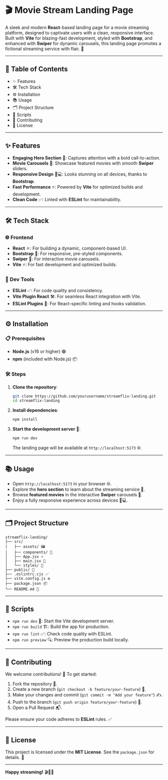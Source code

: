 # 🎬 Movie Stream Landing Page

A sleek and modern **React**-based landing page for a movie streaming platform, designed to captivate users with a clean, responsive interface. Built with **Vite** for blazing-fast development, styled with **Bootstrap**, and enhanced with **Swiper** for dynamic carousels, this landing page promotes a fictional streaming service with flair. 🍿

---

## 📑 Table of Contents

- ✨ Features
- 🛠️ Tech Stack
- ⚙️ Installation
- 📚 Usage
- 🗂️ Project Structure
- 📜 Scripts
- 🤝 Contributing
- 📄 License

---

## ✨ Features

- **Engaging Hero Section** 🎥: Captures attention with a bold call-to-action.
- **Movie Carousels** 🍿: Showcase featured movies with smooth **Swiper** sliders.
- **Responsive Design** 📱💻: Looks stunning on all devices, thanks to **Bootstrap**.
- **Fast Performance** ⚡: Powered by **Vite** for optimized builds and development.
- **Clean Code** ✅: Linted with **ESLint** for maintainability.

---

## 🛠️ Tech Stack

### 🌐 Frontend

- **React** ⚛️: For building a dynamic, component-based UI.
- **Bootstrap** 🎨: For responsive, pre-styled components.
- **Swiper** 📸: For interactive movie carousels.
- **Vite** ⚡: For fast development and optimized builds.

### 🧰 Dev Tools

- **ESLint** ✅: For code quality and consistency.
- **Vite Plugin React** 🛠️: For seamless React integration with Vite.
- **ESLint Plugins** 🧩: For React-specific linting and hooks validation.

---

## ⚙️ Installation

### 📋 Prerequisites

- **Node.js** (v16 or higher) 🟢
- **npm** (included with Node.js) 📦

### 🛠️ Steps

1. **Clone the repository**:

   ```bash
   git clone https://github.com/yourusername/streamflix-landing.git
   cd streamflix-landing
   ```

2. **Install dependencies**:

   ```bash
   npm install
   ```

3. **Start the development server** 🚀:

   ```bash
   npm run dev
   ```

   The landing page will be available at `http://localhost:5173` 🌐.

---

## 📚 Usage

- Open `http://localhost:5173` in your browser 🌐.
- Explore the **hero section** to learn about the streaming service 🎥.
- Browse **featured movies** in the interactive **Swiper** carousels 🍿.
- Enjoy a fully responsive experience across devices 📱💻.

---

## 🗂️ Project Structure

```
streamflix-landing/
├── src/
│   ├── assets/ 🖼️
│   ├── components/ 🧩
│   ├── App.jsx ⚛️
│   ├── main.jsx 🚀
│   └── styles/ 🎨
├── public/ 📂
├── .eslintrc.cjs ✅
├── vite.config.js ⚙️
├── package.json 📦
└── README.md 📜
```

---

## 📜 Scripts

- `npm run dev` 🚀: Start the Vite development server.
- `npm run build` 🏗️: Build the app for production.
- `npm run lint` ✅: Check code quality with ESLint.
- `npm run preview` 🔍: Preview the production build locally.

---

## 🤝 Contributing

We welcome contributions! 🎉 To get started:

1. Fork the repository 🍴.
2. Create a new branch (`git checkout -b feature/your-feature`) 🌿.
3. Make your changes and commit (`git commit -m "Add your feature"`) ✍️.
4. Push to the branch (`git push origin feature/your-feature`) 🚀.
5. Open a Pull Request 📬.

Please ensure your code adheres to **ESLint** rules. ✅

---

## 📄 License

This project is licensed under the **MIT License**. See the `package.json` for details. 📜

---

**Happy streaming!** 🎬🍿✨
